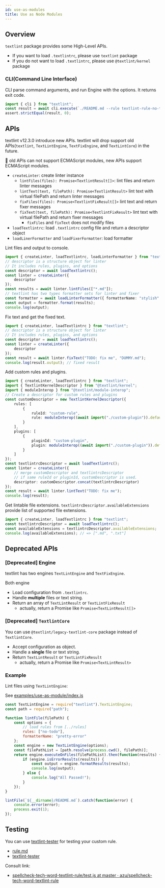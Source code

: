 ```yaml
---
id: use-as-modules
title: Use as Node Modules
---
```


## Overview

`textlint` package provides some High-Level APIs.

- If you want to load `.textlintrc`, please use `textlint` package
- If you do not want to load `.textlintrc`, please use `@textlint/kernel` package

### CLI(Command Line Interface)

CLI parse command arguments, and run Engine with the options.
It returns exit code.

```js
import { cli } from "textlint";
const result = await cli.execute(`./README.md --rule textlint-rule-no-todo`);
assert.strictEqual(result, 0);
```

## APIs

textlint v12.3.0 introduce new APIs.
textlint will drop support old APIs(`textlint`, `TextLintEngine`, `TextFixEngine`, and `TextLintCore`) in the future.

📝 old APIs can not support ECMAScript modules, new APIs support ECMAScript modules.

- `createLinter`: create linter instance
    - `lintFiles(files): Promise<TextlintResult[]>`: lint files and return linter messages
    - `lintText(text, filePath): Promise<TextlintResult>` lint text with virtual filePath and return linter messages
    - `fixFiles(files): Promise<TextlintFixResult[]>` lint text and return fixer messages
    - `fixText(text, filePath): Promise<TextlintFixResult>` lint text with virtual filePath and return fixer messages
        - `fixFiles` and `fixText` does not modify files
- `loadTextlintrc`: load `.textlintrc` config file and return a descriptor object
- `loadLinerFormatter` and `loadFixerFormatter`: load formatter

Lint files and output to console.

```ts
import { createLinter, loadTextlintrc, loadLinterFormatter } from "textlint";
// descriptor is a structure object for linter
// It includes rules, plugins, and options
const descriptor = await loadTextlintrc();
const linter = createLinter({
    descriptor
});
const results = await linter.lintFiles(["*.md"]);
// textlint has two types formatter sets for linter and fixer
const formatter = await loadLinterFormatter({ formatterName: "stylish" });
const output = formatter.format(results);
console.log(output);
```

Fix text and get the fixed text.

```ts
import { createLinter, loadTextlintrc } from "textlint";
// descriptor is a structure object for linter
// It includes rules, plugins, and options
const descriptor = await loadTextlintrc();
const linter = createLinter({
    descriptor
});
const result = await linter.fixText("TODO: fix me", "DUMMY.md");
console.log(result.output); // fixed result
```

Add custom rules and plugins.

```ts
import { createLinter, loadTextlintrc } from "textlint";
import { TextlintKernelDescriptor } from "@textlint/kernel";
import { moduleInterop } from "@textlint/module-interop";
// Create a descriptor for custom rules and plugins
const customDescriptor = new TextlintKernelDescriptor({
    rules: [
        {
            ruleId: "custom-rule",
            rule: moduleInterop((await import("./custom-plugin")).default)
        }
    ],
    plugins: [
        {
            pluginId: "custom-plugin",
            plugin: moduleInterop((await import("./custom-plugin")).default)
        }
    ]
});
const textlintrcDescriptor = await loadTextlintrc();
const linter = createLinter({
    // merge customDescriptor and textlintrcDescriptor
    // if same ruleId or pluginId, customDescriptor is used.
    descriptor: customDescriptor.concat(textlintrcDescriptor)
});
const result = await linter.lintText("TODO: fix me");
console.log(result);
```

Get lintable file extensions.
`textlintrcDescriptor.availableExtensions` provide list of supported file extensions.

```ts
import { createLinter, loadTextlintrc } from "textlint";
const textlintrcDescriptor = await loadTextlintrc();
const availableExtensions = textlintrcDescriptor.availableExtensions;
console.log(availableExtensions); // => [".md", ".txt"]
```

## Deprecated APIs


### [Deprecated] Engine

textlint has two engines `TextLintEngine` and `TextFixEngine`.

Both engine

- Load configuration from `.textlintrc`.
- Handle **multiple** files or text string.
- Return an array of `TextLintResult` or `TextLintFixResult`
  - actually, return a Promise like `Promise<TextLintResult[]>`

### [Deprecated] `TextlintCore`

You can use `@textlint/legacy-textlint-core` package instead of `TextlintCore`.

- Accept configuration as object.
- Handle a **single** file or text string.
- Return `TextLintResult` or `TextLintFixResult`
  - actually, return a Promise like `Promise<TextLintResult>`

### Example

Lint files using `TextLintEngine`:

See [examples/use-as-module/index.js](https://github.com/textlint/textlint/blob/master/examples/use-as-module/index.js)

```js
const TextLintEngine = require("textlint").TextLintEngine;
const path = require("path");

function lintFile(filePath) {
    const options = {
        // load rules from [../rules]
        rules: ["no-todo"],
        formatterName: "pretty-error"
    };
    const engine = new TextLintEngine(options);
    const filePathList = [path.resolve(process.cwd(), filePath)];
    return engine.executeOnFiles(filePathList).then(function(results) {
        if (engine.isErrorResults(results)) {
            const output = engine.formatResults(results);
            console.log(output);
        } else {
            console.log("All Passed!");
        }
    });
}

lintFile(`${__dirname}/README.md`).catch(function(error) {
    console.error(error);
    process.exit(1);
});
```


## Testing

You can use [textlint-tester](https://www.npmjs.com/package/textlint-tester) for testing your custom rule.

- [rule.md](./rule.md)
- [textlint-tester](https://www.npmjs.com/package/textlint-tester "textlint-tester")

Consult link:

- [spellcheck-tech-word-textlint-rule/test.js at master · azu/spellcheck-tech-word-textlint-rule](https://github.com/azu/textlint-rule-spellcheck-tech-word/blob/master/test/test.js "spellcheck-tech-word-textlint-rule/test.js at master · azu/spellcheck-tech-word-textlint-rule")
